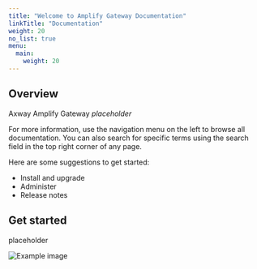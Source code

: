 ```yaml
---
title: "Welcome to Amplify Gateway Documentation"
linkTitle: "Documentation"
weight: 20
no_list: true
menu:
  main:
    weight: 20
---
```


## Overview

Axway Amplify Gateway *placeholder*

For more information, use the navigation menu on the left to browse all documentation. You can also search for specific terms using the search field in the top right corner of any page.

Here are some suggestions to get started:

* Install and upgrade
* Administer
* Release notes

## Get started

placeholder

![Example image](/Images/APIgw_upgrade_overview.png)
